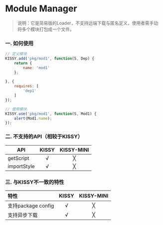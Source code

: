 Module Manager 
==========

> 说明：它是简易版的Loader，不支持远端下载与匿名定义，使用者需手动将多个模块打包成一个文件。

### **一. 如何使用** 

``` javascript
// 定义模块 
KISSY.add('pkg/mod1', function(S, Dep) {
	return {
		name: 'mod1'
	};
	
}, {
	requires: [
		'dep1'
	]
});
```

``` javascript
// 使用模块
KISSY.use('pkg/mod1', function(S, Mod1) {
	alert(Mod1.name);
});
```

### **二. 不支持的API（相较于KISSY）**

| API                  | KISSY                | KISSY-MINI           |
| -------------------- |:--------------------:|:--------------------:|
| getScript            | √                  | ╳                   |
| importStyle          | √                  | ╳                   |



### **三. 与KISSY不一致的特性**

| 特性                | KISSY           | KISSY-MINI                 |
|:-------------------- |:--------------------:|:--------------------:|
| 支持package config  | √                      | ╳              |
| 支持异步下载         | √                      | ╳  |


